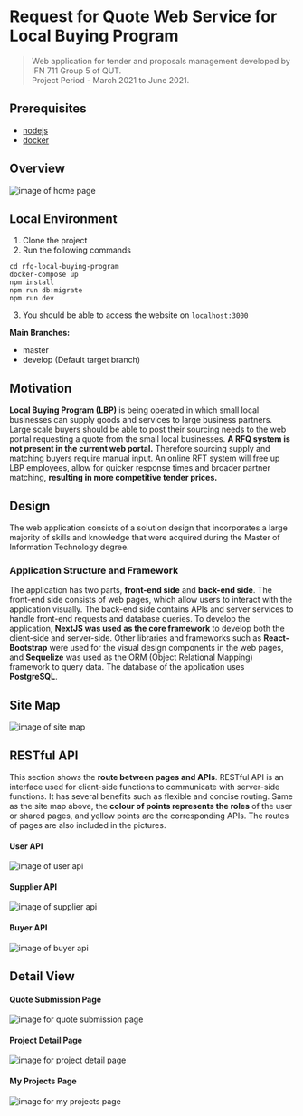 # Request for Quote Web Service for Local Buying Program
> Web application for tender and proposals management developed by IFN 711 Group 5 of QUT. 
> <br/>
> Project Period - March 2021 to June 2021.

## Prerequisites

- [nodejs](https://nodejs.org/en/)
- [docker](https://www.docker.com/)

## Overview
![image of home page](https://user-images.githubusercontent.com/35501963/135051674-6cd2cc2e-1318-4503-8e67-bf630e9f5456.png)

## Local Environment

1. Clone the project
2. Run the following commands

```
cd rfq-local-buying-program
docker-compose up
npm install
npm run db:migrate
npm run dev
```

3. You should be able to access the website on `localhost:3000`

**Main Branches:**

- master
- develop (Default target branch)

## Motivation
**Local Buying Program (LBP)**  is being operated in which small local businesses can supply goods and services to large business partners. Large scale buyers should be able to post their sourcing needs to the web portal requesting a quote from the small local businesses. **A RFQ system is not present in the current web portal.** Therefore sourcing supply and matching buyers require manual input. An online RFT system will free up LBP employees, allow for quicker response times and broader partner matching, **resulting in more competitive tender prices.**

## Design
The web application consists of a solution design that incorporates a large majority of
skills and knowledge that were acquired during the Master of Information Technology
degree. 

### Application Structure and Framework
The application has two parts, **front-end side** and **back-end side**. The front-end side
consists of web pages, which allow users to interact with the application visually. The
back-end side contains APIs and server services to handle front-end requests and database
queries. To develop the application, **NextJS was used as the core framework** to develop both the
client-side and server-side. Other libraries and frameworks such as **React-Bootstrap** were used for the visual design
components in the web pages, and **Sequelize** was used as the ORM (Object Relational
Mapping) framework to query data. The database of the application uses **PostgreSQL**.

## Site Map
![image of site map](https://user-images.githubusercontent.com/35501963/135054475-83a140c9-168e-47b4-ab35-bc6f3ff509d5.png)

## RESTful API
This section shows the **route between pages and APIs**. RESTful API is an interface
used for client-side functions to communicate with server-side functions. It has several
benefits such as flexible and concise routing.
Same as the site map above, the **colour of points represents the roles** of the user or
shared pages, and yellow points are the corresponding APIs. The routes of pages are also
included in the pictures.

#### User API
![image of user api](https://user-images.githubusercontent.com/35501963/135069740-9d610533-7797-4bb2-8e07-1328b3c45243.png)

#### Supplier API
![image of supplier api](https://user-images.githubusercontent.com/35501963/135069855-e0f120a4-53ae-4d8d-a5c0-b47e48b1b514.png)

#### Buyer API
![image of buyer api](https://user-images.githubusercontent.com/35501963/135069932-f72ebc92-5561-4194-97c2-fd8399250cf7.png)

## Detail View
#### Quote Submission Page
![image for quote submission page](https://user-images.githubusercontent.com/35501963/135072240-2853a20b-1bfc-470b-bc34-f729ab7577ed.png)

#### Project Detail Page
![image for project detail page](https://user-images.githubusercontent.com/35501963/135073237-b28dbec1-0443-471b-a42b-8552a483386f.png)

#### My Projects Page
![image for my projects page](https://user-images.githubusercontent.com/35501963/135072472-782e5e60-51ac-44f3-803a-c4276e23e1dd.png)

